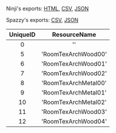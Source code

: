 Ninji's exports: [HTML](https://wuffs.org/acnh/bcsv_150/html/RoomArchParam.html), [CSV](https://wuffs.org/acnh/bcsv_150/csv/RoomArchParam.csv), [JSON](https://wuffs.org/acnh/bcsv_150/json/RoomArchParam.json)

Spazzy's exports: [CSV](https://github.com/McSpazzy/acnh-csv/blob/master/RoomArchParam.csv), [JSON](https://github.com/McSpazzy/acnh-json/blob/master/RoomArchParam.json)

| UniqueID | ResourceName |
|:--:|:--:|
| 0 | '' | 
| 5 | 'RoomTexArchWood00' | 
| 6 | 'RoomTexArchWood01' | 
| 7 | 'RoomTexArchWood02' | 
| 8 | 'RoomTexArchMetal00' | 
| 9 | 'RoomTexArchMetal01' | 
| 10 | 'RoomTexArchMetal02' | 
| 11 | 'RoomTexArchWood03' | 
| 12 | 'RoomTexArchWood04' | 
